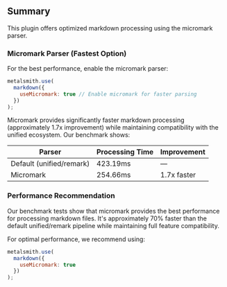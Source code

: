 ## Summary

This plugin offers optimized markdown processing using the micromark parser.

### Micromark Parser (Fastest Option)

For the best performance, enable the micromark parser:

```js
metalsmith.use(
  markdown({
    useMicromark: true // Enable micromark for faster parsing
  })
);
```

Micromark provides significantly faster markdown processing (approximately 1.7x improvement) while maintaining compatibility with the unified ecosystem. Our benchmark shows:

| Parser | Processing Time | Improvement |
|--------|-----------------|-------------|
| Default (unified/remark) | 423.19ms | — |
| Micromark | 254.66ms | 1.7x faster |

### Performance Recommendation

Our benchmark tests show that micromark provides the best performance for processing markdown files. It's approximately 70% faster than the default unified/remark pipeline while maintaining full feature compatibility.

For optimal performance, we recommend using:

```js
metalsmith.use(
  markdown({
    useMicromark: true
  })
);
```